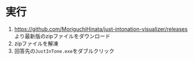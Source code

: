 # 実行
1. https://github.com/MoriguchiHinata/just-intonation-visualizer/releases より最新版のzipファイルをダウンロード
2. zipファイルを解凍
3. 回答先の`JustInTone.exe`をダブルクリック
